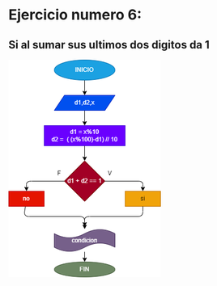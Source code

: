 # Ejercicio numero 6:

## Si al sumar sus ultimos dos digitos da 1
![Diagrama de flujo](punto_6.png ("Diagrama de flujo"))